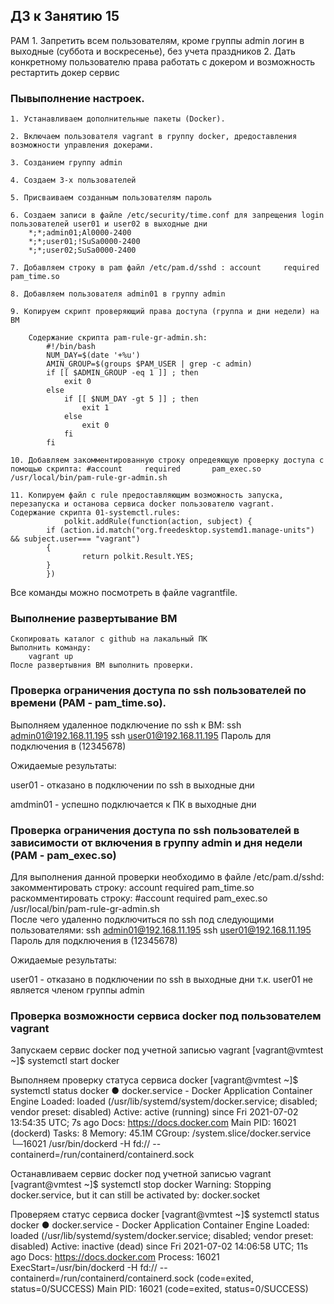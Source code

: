 ## ДЗ к Занятию 15
PAM
	1. Запретить всем пользователям, кроме группы admin логин в выходные (суббота и воскресенье), без учета праздников
	2. Дать конкретному пользователю права работать с докером и возможность рестартить докер сервис
### Пывыполнение настроек.
	1. Устанавливаем дополнительные пакеты (Docker). 
	
	2. Включаем пользователя vagrant в группу docker, дредоставления возможности управления докерами.

	3. Созданием группу admin	

	4. Создаем 3-х пользователей	
		
	5. Присваиваем созданным пользователям пароль 	

	6. Создаем записи в файле /etc/security/time.conf для запрещения login пользователей user01 и user02 в выходные дни 
		*;*;admin01;Al0000-2400
		*;*;user01;!SuSa0000-2400
		*;*;user02;SuSa0000-2400
		
	7. Добавляем строку в pam файл /etc/pam.d/sshd : account     required       pam_time.so
		
    8. Добавляем пользователя admin01 в группу admin
	
	9. Копируем скрипт проверяющий права доступа (группа и дни недели) на ВМ
	
		Содержание скрипта pam-rule-gr-admin.sh:
			#!/bin/bash
			NUM_DAY=$(date '+%u')
			AMIN_GROUP=$(groups $PAM_USER | grep -c admin)
			if [[ $ADMIN_GROUP -eq 1 ]] ; then
				exit 0
			else
				if [[ $NUM_DAY -gt 5 ]] ; then 
					exit 1
				else
					exit 0
				fi	
			fi

	10. Добавляем закомментированную строку опредеяющую проверку доступа с помощью скрипта: #account     required       pam_exec.so /usr/local/bin/pam-rule-gr-admin.sh

	11. Копируем файл с rule предоставляющим возможность запуска, перезапуска и останова сервиса docker пользователю vagrant.
	Содержание скрипта 01-systemctl.rules:
				polkit.addRule(function(action, subject) {
			if (action.id.match("org.freedesktop.systemd1.manage-units") && subject.user=== "vagrant")
			{
					return polkit.Result.YES;
			}
			})

Все команды можно посмотреть в файле vagrantfile.

### Выполнение развертывание ВМ
	Скопировать каталог с github на лакальный ПК
	Выполнить команду:
		vagrant up
	После развертывния ВМ выполнить проверки.
### Проверка ограничения доступа по ssh  пользователей по времени (PAM - pam_time.so).
Выполняем удаленное подключение по ssh к ВМ:
	ssh admin01@192.168.11.195 
	ssh	user01@192.168.11.195
		Пароль для подключения в (12345678)

Ожидаемые результаты:

user01 - отказано в подключении по ssh в выходные дни

amdmin01 - успешно подключается к ПК в выходные дни

### Проверка ограничения доступа по ssh пользователей в зависимости от включения в группу admin и дня недели (PAM - pam_exec.so)
Для выполнения данной проверки необходимо в файле /etc/pam.d/sshd:
	закомментировать строку:
		account     required       pam_time.so
	раскомментировать строку:
		#account     required       pam_exec.so /usr/local/bin/pam-rule-gr-admin.sh		
После чего удаленно подключиться по ssh под следующими пользователями:
	ssh admin01@192.168.11.195 
	ssh	user01@192.168.11.195
		Пароль для подключения в (12345678)

Ожидаемые результаты:

user01 - отказано в подключении по ssh в выходные дни т.к. user01 не является членом группы admin


### Проверка возможности сервиса docker под пользователем vagrant

Запускаем сервис docker под учетной записью vagrant
		[vagrant@vmtest ~]$ systemctl start docker

Выполняем проверку статуса сервиса docker
		[vagrant@vmtest ~]$ systemctl status docker
		● docker.service - Docker Application Container Engine
   		Loaded: loaded (/usr/lib/systemd/system/docker.service; disabled; vendor preset: disabled)
   		Active: active (running) since Fri 2021-07-02 13:54:35 UTC; 7s ago
			 Docs: https://docs.docker.com
		 Main PID: 16021 (dockerd)
			Tasks: 8
		   Memory: 45.1M
		   CGroup: /system.slice/docker.service
				   └─16021 /usr/bin/dockerd -H fd:// --containerd=/run/containerd/containerd.sock
				
Останавливаем сервис docker под учетной записью vagrant
		[vagrant@vmtest ~]$ systemctl stop docker
		Warning: Stopping docker.service, but it can still be activated by:
  		docker.socket

Проверяем статус сервиса docker
		[vagrant@vmtest ~]$ systemctl status docker
		● docker.service - Docker Application Container Engine
   		Loaded: loaded (/usr/lib/systemd/system/docker.service; disabled; vendor preset: disabled)
   		Active: inactive (dead) since Fri 2021-07-02 14:06:58 UTC; 11s ago
     		Docs: https://docs.docker.com
  		Process: 16021 ExecStart=/usr/bin/dockerd -H fd:// --containerd=/run/containerd/containerd.sock (code=exited, status=0/SUCCESS)
 		Main PID: 16021 (code=exited, status=0/SUCCESS)
